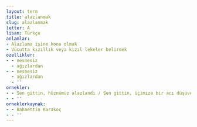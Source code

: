 ```yaml
---
layout: term
title: alazlanmak
slug: alazlanmak
letter: A
lisan: Türkçe
anlamlar:
- Alazlama işine konu olmak
- Vücutta kızıllık veya kızıl lekeler belirmek
ozellikler:
- - nesnesiz
  - ağızlardan
- - nesnesiz
  - ağızlardan
  - ''
ornekler:
- - Sen gittin, hüznümüz alazlandı / Sen gittin, içimize bir acı düşüverdi
- - ''
orneklerkaynak:
- - Bahaettin Karakoç
- - ''
---
```

